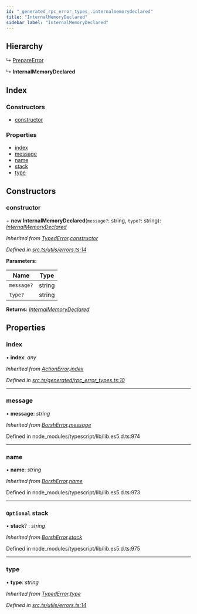```yaml
---
id: "_generated_rpc_error_types_.internalmemorydeclared"
title: "InternalMemoryDeclared"
sidebar_label: "InternalMemoryDeclared"
---
```


## Hierarchy

  ↳ [PrepareError](_generated_rpc_error_types_.prepareerror.md)

  ↳ **InternalMemoryDeclared**

## Index

### Constructors

* [constructor](_generated_rpc_error_types_.internalmemorydeclared.md#constructor)

### Properties

* [index](_generated_rpc_error_types_.internalmemorydeclared.md#index)
* [message](_generated_rpc_error_types_.internalmemorydeclared.md#message)
* [name](_generated_rpc_error_types_.internalmemorydeclared.md#name)
* [stack](_generated_rpc_error_types_.internalmemorydeclared.md#optional-stack)
* [type](_generated_rpc_error_types_.internalmemorydeclared.md#type)

## Constructors

###  constructor

\+ **new InternalMemoryDeclared**(`message?`: string, `type?`: string): *[InternalMemoryDeclared](_generated_rpc_error_types_.internalmemorydeclared.md)*

*Inherited from [TypedError](_utils_errors_.typederror.md).[constructor](_utils_errors_.typederror.md#constructor)*

*Defined in [src.ts/utils/errors.ts:14](https://github.com/nearprotocol/nearlib/blob/213b318/src.ts/utils/errors.ts#L14)*

**Parameters:**

Name | Type |
------ | ------ |
`message?` | string |
`type?` | string |

**Returns:** *[InternalMemoryDeclared](_generated_rpc_error_types_.internalmemorydeclared.md)*

## Properties

###  index

• **index**: *any*

*Inherited from [ActionError](_generated_rpc_error_types_.actionerror.md).[index](_generated_rpc_error_types_.actionerror.md#index)*

*Defined in [src.ts/generated/rpc_error_types.ts:10](https://github.com/nearprotocol/nearlib/blob/213b318/src.ts/generated/rpc_error_types.ts#L10)*

___

###  message

• **message**: *string*

*Inherited from [BorshError](_utils_serialize_.borsherror.md).[message](_utils_serialize_.borsherror.md#message)*

Defined in node_modules/typescript/lib/lib.es5.d.ts:974

___

###  name

• **name**: *string*

*Inherited from [BorshError](_utils_serialize_.borsherror.md).[name](_utils_serialize_.borsherror.md#name)*

Defined in node_modules/typescript/lib/lib.es5.d.ts:973

___

### `Optional` stack

• **stack**? : *string*

*Inherited from [BorshError](_utils_serialize_.borsherror.md).[stack](_utils_serialize_.borsherror.md#optional-stack)*

Defined in node_modules/typescript/lib/lib.es5.d.ts:975

___

###  type

• **type**: *string*

*Inherited from [TypedError](_utils_errors_.typederror.md).[type](_utils_errors_.typederror.md#type)*

*Defined in [src.ts/utils/errors.ts:14](https://github.com/nearprotocol/nearlib/blob/213b318/src.ts/utils/errors.ts#L14)*
